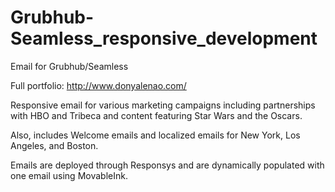 # Grubhub-Seamless_responsive_development
Email for Grubhub/Seamless

Full portfolio: http://www.donyalenao.com/

Responsive email for various marketing campaigns including partnerships with HBO and Tribeca and content featuring Star Wars and the Oscars.

Also, includes Welcome emails and localized emails for New York, Los Angeles, and Boston.

Emails are deployed through Responsys and are dynamically populated with one email using MovableInk.
